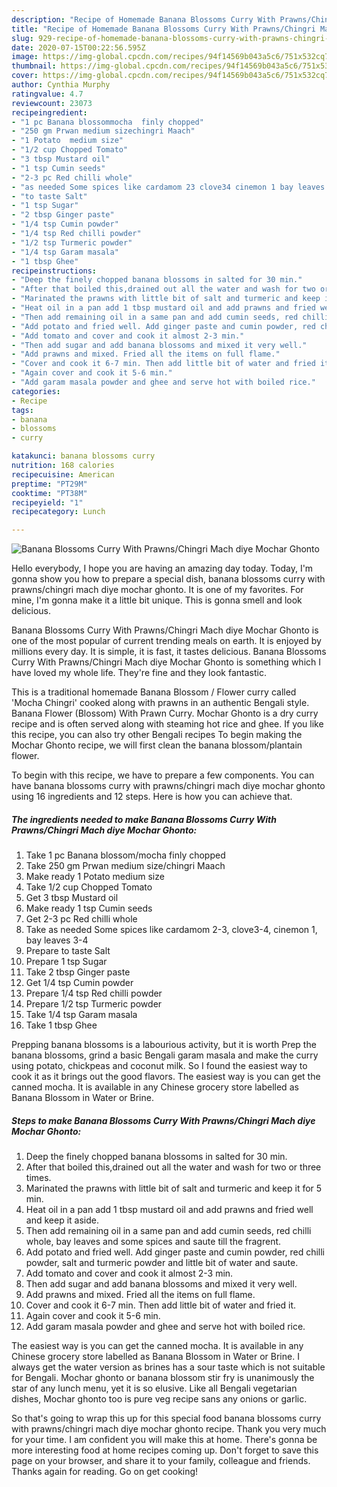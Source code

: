 ```yaml
---
description: "Recipe of Homemade Banana Blossoms Curry With Prawns/Chingri Mach diye Mochar Ghonto"
title: "Recipe of Homemade Banana Blossoms Curry With Prawns/Chingri Mach diye Mochar Ghonto"
slug: 929-recipe-of-homemade-banana-blossoms-curry-with-prawns-chingri-mach-diye-mochar-ghonto
date: 2020-07-15T00:22:56.595Z
image: https://img-global.cpcdn.com/recipes/94f14569b043a5c6/751x532cq70/banana-blossoms-curry-with-prawnschingri-mach-diye-mochar-ghonto-recipe-main-photo.jpg
thumbnail: https://img-global.cpcdn.com/recipes/94f14569b043a5c6/751x532cq70/banana-blossoms-curry-with-prawnschingri-mach-diye-mochar-ghonto-recipe-main-photo.jpg
cover: https://img-global.cpcdn.com/recipes/94f14569b043a5c6/751x532cq70/banana-blossoms-curry-with-prawnschingri-mach-diye-mochar-ghonto-recipe-main-photo.jpg
author: Cynthia Murphy
ratingvalue: 4.7
reviewcount: 23073
recipeingredient:
- "1 pc Banana blossommocha  finly chopped"
- "250 gm Prwan medium sizechingri Maach"
- "1 Potato  medium size"
- "1/2 cup Chopped Tomato"
- "3 tbsp Mustard oil"
- "1 tsp Cumin seeds"
- "2-3 pc Red chilli whole"
- "as needed Some spices like cardamom 23 clove34 cinemon 1 bay leaves 34"
- "to taste Salt"
- "1 tsp Sugar"
- "2 tbsp Ginger paste"
- "1/4 tsp Cumin powder"
- "1/4 tsp Red chilli powder"
- "1/2 tsp Turmeric powder"
- "1/4 tsp Garam masala"
- "1 tbsp Ghee"
recipeinstructions:
- "Deep the finely chopped banana blossoms in salted for 30 min."
- "After that boiled this,drained out all the water and wash for two or three times."
- "Marinated the prawns with little bit of salt and turmeric and keep it for 5 min."
- "Heat oil in a pan add 1 tbsp mustard oil and add prawns and fried well and keep it aside."
- "Then add remaining oil in a same pan and add cumin seeds, red chilli whole, bay leaves and some spices and saute till the fragrent."
- "Add potato and fried well. Add ginger paste and cumin powder, red chilli powder, salt and turmeric powder and little bit of water and saute."
- "Add tomato and cover and cook it almost 2-3 min."
- "Then add sugar and add banana blossoms and mixed it very well."
- "Add prawns and mixed. Fried all the items on full flame."
- "Cover and cook it 6-7 min. Then add little bit of water and fried it."
- "Again cover and cook it 5-6 min."
- "Add garam masala powder and ghee and serve hot with boiled rice."
categories:
- Recipe
tags:
- banana
- blossoms
- curry

katakunci: banana blossoms curry 
nutrition: 168 calories
recipecuisine: American
preptime: "PT29M"
cooktime: "PT38M"
recipeyield: "1"
recipecategory: Lunch

---
```



![Banana Blossoms Curry With Prawns/Chingri Mach diye Mochar Ghonto](https://img-global.cpcdn.com/recipes/94f14569b043a5c6/751x532cq70/banana-blossoms-curry-with-prawnschingri-mach-diye-mochar-ghonto-recipe-main-photo.jpg)

Hello everybody, I hope you are having an amazing day today. Today, I'm gonna show you how to prepare a special dish, banana blossoms curry with prawns/chingri mach diye mochar ghonto. It is one of my favorites. For mine, I'm gonna make it a little bit unique. This is gonna smell and look delicious.

Banana Blossoms Curry With Prawns/Chingri Mach diye Mochar Ghonto is one of the most popular of current trending meals on earth. It is enjoyed by millions every day. It is simple, it is fast, it tastes delicious. Banana Blossoms Curry With Prawns/Chingri Mach diye Mochar Ghonto is something which I have loved my whole life. They're fine and they look fantastic.

This is a traditional homemade Banana Blossom / Flower curry called &#39;Mocha Chingri&#39; cooked along with prawns in an authentic Bengali style. Banana Flower (Blossom) With Prawn Curry. Mochar Ghonto is a dry curry recipe and is often served along with steaming hot rice and ghee. If you like this recipe, you can also try other Bengali recipes To begin making the Mochar Ghonto recipe, we will first clean the banana blossom/plantain flower.


To begin with this recipe, we have to prepare a few components. You can have banana blossoms curry with prawns/chingri mach diye mochar ghonto using 16 ingredients and 12 steps. Here is how you can achieve that.

<!--inarticleads1-->

##### The ingredients needed to make Banana Blossoms Curry With Prawns/Chingri Mach diye Mochar Ghonto:

1. Take 1 pc Banana blossom/mocha  finly chopped
1. Take 250 gm Prwan medium size/chingri Maach
1. Make ready 1 Potato  medium size
1. Take 1/2 cup Chopped Tomato
1. Get 3 tbsp Mustard oil
1. Make ready 1 tsp Cumin seeds
1. Get 2-3 pc Red chilli whole
1. Take as needed Some spices like cardamom 2-3, clove3-4, cinemon 1, bay leaves 3-4
1. Prepare to taste Salt
1. Prepare 1 tsp Sugar
1. Take 2 tbsp Ginger paste
1. Get 1/4 tsp Cumin powder
1. Prepare 1/4 tsp Red chilli powder
1. Prepare 1/2 tsp Turmeric powder
1. Take 1/4 tsp Garam masala
1. Take 1 tbsp Ghee


Prepping banana blossoms is a labourious activity, but it is worth Prep the banana blossoms, grind a basic Bengali garam masala and make the curry using potato, chickpeas and coconut milk. So I found the easiest way to cook it as it brings out the good flavors. The easiest way is you can get the canned mocha. It is available in any Chinese grocery store labelled as Banana Blossom in Water or Brine. 

<!--inarticleads2-->

##### Steps to make Banana Blossoms Curry With Prawns/Chingri Mach diye Mochar Ghonto:

1. Deep the finely chopped banana blossoms in salted for 30 min.
1. After that boiled this,drained out all the water and wash for two or three times.
1. Marinated the prawns with little bit of salt and turmeric and keep it for 5 min.
1. Heat oil in a pan add 1 tbsp mustard oil and add prawns and fried well and keep it aside.
1. Then add remaining oil in a same pan and add cumin seeds, red chilli whole, bay leaves and some spices and saute till the fragrent.
1. Add potato and fried well. Add ginger paste and cumin powder, red chilli powder, salt and turmeric powder and little bit of water and saute.
1. Add tomato and cover and cook it almost 2-3 min.
1. Then add sugar and add banana blossoms and mixed it very well.
1. Add prawns and mixed. Fried all the items on full flame.
1. Cover and cook it 6-7 min. Then add little bit of water and fried it.
1. Again cover and cook it 5-6 min.
1. Add garam masala powder and ghee and serve hot with boiled rice.


The easiest way is you can get the canned mocha. It is available in any Chinese grocery store labelled as Banana Blossom in Water or Brine. I always get the water version as brines has a sour taste which is not suitable for Bengali. Mochar ghonto or banana blossom stir fry is unanimously the star of any lunch menu, yet it is so elusive. Like all Bengali vegetarian dishes, Mochar ghonto too is pure veg recipe sans any onions or garlic. 

So that's going to wrap this up for this special food banana blossoms curry with prawns/chingri mach diye mochar ghonto recipe. Thank you very much for your time. I am confident you will make this at home. There's gonna be more interesting food at home recipes coming up. Don't forget to save this page on your browser, and share it to your family, colleague and friends. Thanks again for reading. Go on get cooking!
